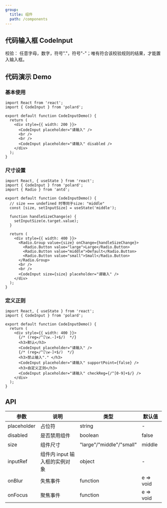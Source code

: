 ```yaml
---
group:
  title: 组件
  path: /components
---
```


## 代码输入框 CodeInput

<Alert type="info">
  校验： 任意字母，数字，符号"."，符号"-"；唯有符合该校验规则的结果，才能置入输入框。
</Alert>

## 代码演示 Demo

### 基本使用

```tsx
import React from 'react';
import { CodeInput } from 'polard';

export default function CodeInputDemo() {
  return (
    <div style={{ width: 200 }}>
      <CodeInput placeholder="请输入" />
      <br />
      <br />
      <CodeInput placeholder="请输入" disabled />
    </div>
  );
}
```

### 尺寸设置

```tsx
import React, { useState } from 'react';
import { CodeInput } from 'polard';
import { Radio } from 'antd';

export default function CodeInputDemo() {
  // size === undefined 时等同于size: "middle"
  const [size, setInputSize] = useState('middle');

  function handleSizeChange(e) {
    setInputSize(e.target.value);
  }

  return (
    <div style={{ width: 400 }}>
      <Radio.Group value={size} onChange={handleSizeChange}>
        <Radio.Button value="large">Large</Radio.Button>
        <Radio.Button value="middle">Default</Radio.Button>
        <Radio.Button value="small">Small</Radio.Button>
      </Radio.Group>
      <br />
      <br />
      <CodeInput size={size} placeholder="请输入" />
    </div>
  );
}
```

### 定义正则

```tsx
import React, { useState } from 'react';
import { CodeInput } from 'polard';

export default function CodeInputDemo() {
  return (
    <div style={{ width: 400 }}>
      {/* (reg=/^[\w.-]+$/)  */}
      <h3>默认</h3>
      <CodeInput placeholder="请输入" />
      {/* (reg=/^[\w-]+$/)  */}
      <h3>禁止输入"." </h3>
      <CodeInput placeholder="请输入" supportPoint={false} />
      <h3>自定义正则</h3>
      <CodeInput placeholder="请输入" checkReg={/^[0-9]+$/} />
    </div>
  );
}
```

## API

| 参数        | 说明                          | 类型                     | 默认值    |
| ----------- | ----------------------------- | ------------------------ | --------- |
| placeholder | 占位符                        | string                   | -         |
| disabled    | 是否禁用组件                  | boolean                  | false     |
| size        | 组件尺寸                      | "large"/"middle"/"small" | middle    |
| inputRef    | 组件内 input 输入框的实例对象 | object                   | -         |
| onBlur      | 失焦事件                      | function                 | e => void |
| onFocus     | 聚焦事件                      | function                 | e => void |
